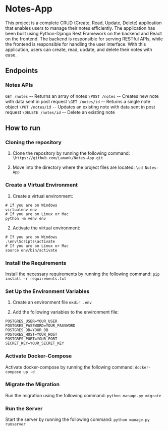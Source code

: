 # Notes-App
This project is a complete CRUD (Create, Read, Update, Delete) application that enables users to manage their notes efficiently. The application has been built using Python-Django Rest Framework on the backend and React on the frontend. The backend is responsible for serving RESTful APIs, while the frontend is responsible for handling the user interface. With this application, users can create, read, update, and delete their notes with ease.

## Endpoints

### Notes APIs

`GET /notes` -- Returns an array of notes
`\POST /notes` -- Creates new note with data sent in post request
`\GET /notes/id` -- Returns a single note object
`\PUT /notes/id` -- Updates an existing note with data sent in post request
`\DELETE /notes/id` -- Delete an existing note
 
## How to run
### Cloning the repository

1. Clone the repository by running the following command:
`\https://github.com/Lamank/Notes-App.git`

2. Move into the directory where the project files are located:
`\cd Notes-App`

### Create a Virtual Environment
1. Create a virtual environment:
```
# If you are on Windows
virtualenv env
# If you are on Linux or Mac
python -m venv env
```
2. Activate the virtual environment:
```
# If you are on Windows
.\env\Scripts\activate
# If you are on Linux or Mac
source env/bin/activate
```
### Install the Requirements
Install the necessary requirements by running the following command:
`pip install -r requirements.txt`

### Set Up the Environment Variables
1. Create an environment file
`mkdir .env`

2. Add the following variables to the environment file:
```
POSTGRES_USER=YOUR_USER
POSTGRES_PASSWORD=YOUR_PASSWORD
POSTGRES_DB=YOUR_DB
POSTGRES_HOST=YOUR_HOST
POSTGRES_PORT=YOUR_PORT
SECRET_KEY=YOUR_SECRET_KEY
```
### Activate Docker-Compose
Activate docker-compose by running the following command:
`docker-compose up -d`

### Migrate the Migration
Run the migration using the following command:
`python manage.py migrate`

### Run the Server
Start the server by running the following command:
`python manage.py runserver`

